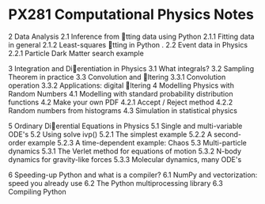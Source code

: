 # PX281 Computational Physics Notes

2 Data Analysis
  2.1 Inference from tting data using Python 
  2.1.1 Fitting data in general 
  2.1.2 Least-squares tting in Python .
  2.2 Event data in Physics 
  2.2.1 Particle Dark Matter search example

3 Integration and Dierentiation in Physics
  3.1 What integrals?
  3.2 Sampling Theorem in practice 
  3.3 Convolution and ltering 
  3.3.1 Convolution operation 
  3.3.2 Applications: digital ltering
 
4 Modelling Physics with Random Numbers
  4.1 Modelling with standard probability distribution functions 
  4.2 Make your own PDF
  4.2.1 Accept / Reject method 
  4.2.2 Random numbers from histograms 
  4.3 Simulation in statistical physics 

5 Ordinary Dierential Equations in Physics
  5.1 Single and multi-variable ODE's
  5.2 Using solve ivp() 
  5.2.1 The simplest example 
  5.2.2 A second-order example 
  5.2.3 A time-dependent example: Chaos 
  5.3 Multi-particle dynamics
  5.3.1 The Verlet method for equations of motion 
  5.3.2 N-body dynamics for gravity-like forces 
  5.3.3 Molecular dynamics, many ODE's 

6 Speeding-up Python and what is a compiler?
  6.1 NumPy and vectorization: speed you already use
  6.2 The Python multiprocessing library
  6.3 Compiling Python
